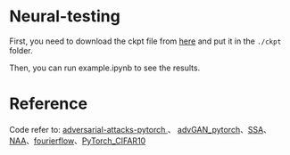 # Neural-testing

First, you need to download the ckpt file from [here](https://github.com/huyvnphan/PyTorch_CIFAR10.git) and put it in the `./ckpt` folder.

Then, you can run example.ipynb to see the results.

# Reference
Code refer to: 
[adversarial-attacks-pytorch
](https://github.com/Harry24k/adversarial-attacks-pytorch.git) 、 [advGAN_pytorch](https://github.com/mathcbc/advGAN_pytorch.git)、[SSA](https://github.com/yuyang-long/SSA.git)、[NAA](https://github.com/jpzhang1810/NAA.git)、[fourierflow](https://github.com/alasdairtran/fourierflow.git)、[PyTorch_CIFAR10](https://github.com/huyvnphan/PyTorch_CIFAR10.git)